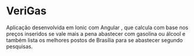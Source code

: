 # VeriGas
Aplicação desenvolvida em Ionic com Angular , que calcula com base nos preços inseridos se vale mais a pena abastecer com gasolina ou álcool e também lista os melhores postos de Brasília para se abastecer segundo pesquisas.

